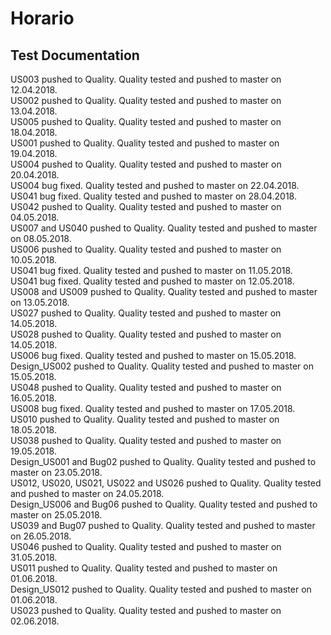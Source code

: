 # Horario

## Test Documentation
US003 pushed to Quality. Quality tested and pushed to master on 12.04.2018.  
US002 pushed to Quality. Quality tested and pushed to master on 13.04.2018.  
US005 pushed to Quality. Quality tested and pushed to master on 18.04.2018.  
US001 pushed to Quality. Quality tested and pushed to master on 19.04.2018.  
US004 pushed to Quality. Quality tested and pushed to master on 20.04.2018.  
US004 bug fixed. Quality tested and pushed to master on 22.04.2018.  
US041 bug fixed. Quality tested and pushed to master on 28.04.2018.  
US042 pushed to Quality. Quality tested and pushed to master on 04.05.2018.  
US007 and US040 pushed to Quality. Quality tested and pushed to master on 08.05.2018.  
US006 pushed to Quality. Quality tested and pushed to master on 10.05.2018.  
US041 bug fixed. Quality tested and pushed to master on 11.05.2018.  
US041 bug fixed. Quality tested and pushed to master on 12.05.2018.  
US008 and US009 pushed to Quality. Quality tested and pushed to master on 13.05.2018.  
US027 pushed to Quality. Quality tested and pushed to master on 14.05.2018.  
US028 pushed to Quality. Quality tested and pushed to master on 14.05.2018.  
US006 bug fixed. Quality tested and pushed to master on 15.05.2018.  
Design_US002 pushed to Quality. Quality tested and pushed to master on 15.05.2018.  
US048 pushed to Quality. Quality tested and pushed to master on 16.05.2018.  
US008 bug fixed. Quality tested and pushed to master on 17.05.2018.  
US010 pushed to Quality. Quality tested and pushed to master on 18.05.2018.     
US038 pushed to Quality. Quality tested and pushed to master on 19.05.2018.  
Design_US001 and Bug02 pushed to Quality. Quality tested and pushed to master on 23.05.2018.  
US012, US020, US021, US022 and US026 pushed to Quality. Quality tested and pushed to master on 24.05.2018.  
Design_US006 and Bug06 pushed to Quality. Quality tested and pushed to master on 25.05.2018.  
US039 and Bug07 pushed to Quality. Quality tested and pushed to master on 26.05.2018.  
US046 pushed to Quality. Quality tested and pushed to master on 31.05.2018.  
US011 pushed to Quality. Quality tested and pushed to master on 01.06.2018.  
Design_US012 pushed to Quality. Quality tested and pushed to master on 01.06.2018.  
US023 pushed to Quality. Quality tested and pushed to master on 02.06.2018.  



